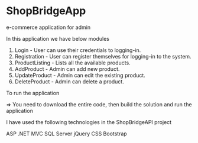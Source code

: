 # ShopBridgeApp
e-commerce application for admin

In this application we have below modules

1. Login - User can use their credentials to logging-in.
2. Registration - User can register themselves for logging-in to the system.
3. ProductListing - Lists all the available products.
4. AddProduct - Admin can add new product.
5. UpdateProduct - Admin can edit the existing product.
6. DeleteProduct - Admin can delete a product.


To run the application

=> You need to download the entire code, then build the solution and run the application

I have used the following technologies in the ShopBridgeAPI project

ASP .NET MVC
SQL Server
jQuery
CSS
Bootstrap
